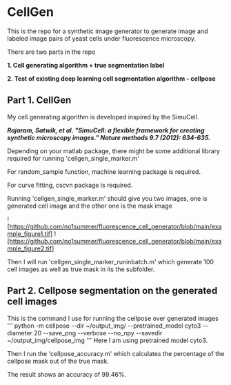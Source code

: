 # CellGen
This is the repo for a synthetic image generator to generate image and labeled image pairs of yeast cells under fluorescence microscopy.

There are two parts in the repo

**1. Cell generating algorithm + true segmentation label**

**2. Test of existing deep learning cell segmentation algorithm - cellpose**

## Part 1. CellGen

My cell generating algorithm is developed inspired by the SimuCell.

**_Rajaram, Satwik, et al. "SimuCell: a flexible framework for creating synthetic microscopy images." Nature methods 9.7 (2012): 634-635._**

Depending on your matlab package, there might be some additional library required for running 'cellgen_single_marker.m'

For random_sample function, machine learning package is required. 

For curve fitting, cscvn package is required. 

Running 'cellgen_single_marker.m' should give you two images, one is generated cell image and the other one is the mask image

![https://github.com/no1summer/fluorescence_cell_generator/blob/main/example_figure1.tif]
![https://github.com/no1summer/fluorescence_cell_generator/blob/main/example_figure2.tif]

Then I will run 'cellgen_single_marker_runinbatch.m' which generate 100 cell images as well as true mask in its the subfolder. 

## Part 2. Cellpose segmentation on the generated cell images

This is the command I use for running the cellpose over generated images
'''
python -m cellpose --dir ~/output_img/ --pretrained_model cyto3 --diameter 20 --save_png --verbose --no_npy --savedir ~/output_img/cellpose_img
'''
Here I am using pretrained model cyto3. 

Then I run the 'cellpose_accuracy.m' which calculates the percentage of the cellpose mask out of the true mask.

The result shows an accuracy of 99.46%.

